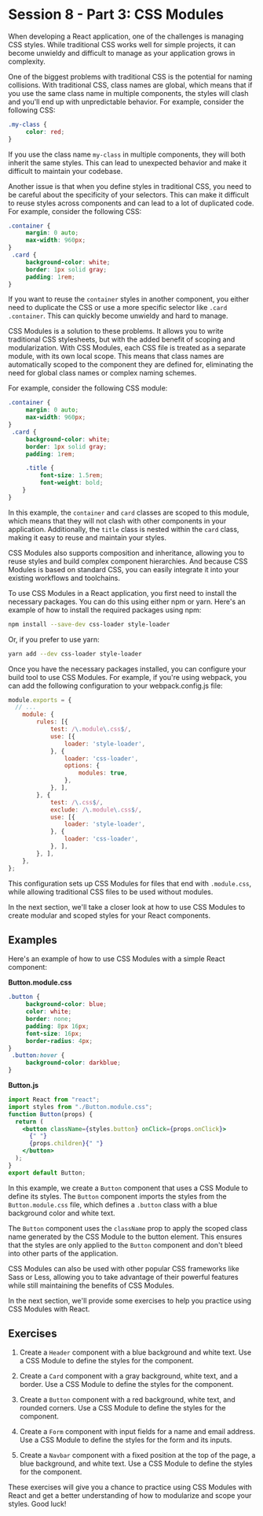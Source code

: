 # Session 8 - Part 3: CSS Modules

When developing a React application, one of the challenges is managing CSS styles. While traditional CSS works well for simple projects, it can become unwieldy and difficult to manage as your application grows in complexity.

One of the biggest problems with traditional CSS is the potential for naming collisions. With traditional CSS, class names are global, which means that if you use the same class name in multiple components, the styles will clash and you'll end up with unpredictable behavior. For example, consider the following CSS:

```css
.my-class {
     color: red;
}
```

If you use the class name `my-class` in multiple components, they will both inherit the same styles. This can lead to unexpected behavior and make it difficult to maintain your codebase.

Another issue is that when you define styles in traditional CSS, you need to be careful about the specificity of your selectors. This can make it difficult to reuse styles across components and can lead to a lot of duplicated code. For example, consider the following CSS:

```css
.container {
     margin: 0 auto;
     max-width: 960px;
}
 .card {
     background-color: white;
     border: 1px solid gray;
     padding: 1rem;
}
```

If you want to reuse the `container` styles in another component, you either need to duplicate the CSS or use a more specific selector like `.card .container`. This can quickly become unwieldy and hard to manage.

CSS Modules is a solution to these problems. It allows you to write traditional CSS stylesheets, but with the added benefit of scoping and modularization. With CSS Modules, each CSS file is treated as a separate module, with its own local scope. This means that class names are automatically scoped to the component they are defined for, eliminating the need for global class names or complex naming schemes.

For example, consider the following CSS module:

```css
.container {
     margin: 0 auto;
     max-width: 960px;
}
 .card {
     background-color: white;
     border: 1px solid gray;
     padding: 1rem;

     .title {
         font-size: 1.5rem;
         font-weight: bold;
    }
}
```

In this example, the `container` and `card` classes are scoped to this module, which means that they will not clash with other components in your application. Additionally, the `title` class is nested within the `card` class, making it easy to reuse and maintain your styles.

CSS Modules also supports composition and inheritance, allowing you to reuse styles and build complex component hierarchies. And because CSS Modules is based on standard CSS, you can easily integrate it into your existing workflows and toolchains.

To use CSS Modules in a React application, you first need to install the necessary packages. You can do this using either npm or yarn. Here's an example of how to install the required packages using npm:

```bash
npm install --save-dev css-loader style-loader
```

Or, if you prefer to use yarn:

```bash
yarn add --dev css-loader style-loader
```

Once you have the necessary packages installed, you can configure your build tool to use CSS Modules. For example, if you're using webpack, you can add the following configuration to your webpack.config.js file:

```js
module.exports = { 
  // ...
	module: {
		rules: [{
			test: /\.module\.css$/,
			use: [{
				loader: 'style-loader',
			}, {
				loader: 'css-loader',
				options: {
					modules: true,
				},
			}, ],
		}, {
			test: /\.css$/,
			exclude: /\.module\.css$/,
			use: [{
				loader: 'style-loader',
			}, {
				loader: 'css-loader',
			}, ],
		}, ],
	},
};
```

This configuration sets up CSS Modules for files that end with `.module.css`, while allowing traditional CSS files to be used without modules.

In the next section, we'll take a closer look at how to use CSS Modules to create modular and scoped styles for your React components.


## Examples

Here's an example of how to use CSS Modules with a simple React component:

**Button.module.css**

```css
.button {
     background-color: blue;
     color: white;
     border: none;
     padding: 8px 16px;
     font-size: 16px;
     border-radius: 4px;
}
 .button:hover {
     background-color: darkblue;
}
```

**Button.js**

```jsx
import React from "react";
import styles from "./Button.module.css";
function Button(props) {
  return (
    <button className={styles.button} onClick={props.onClick}>
      {" "}
      {props.children}{" "}
    </button>
  );
}
export default Button;

```

In this example, we create a `Button` component that uses a CSS Module to define its styles. The `Button` component imports the styles from the `Button.module.css` file, which defines a `.button` class with a blue background color and white text.

The `Button` component uses the `className` prop to apply the scoped class name generated by the CSS Module to the button element. This ensures that the styles are only applied to the `Button` component and don't bleed into other parts of the application.

CSS Modules can also be used with other popular CSS frameworks like Sass or Less, allowing you to take advantage of their powerful features while still maintaining the benefits of CSS Modules.

In the next section, we'll provide some exercises to help you practice using CSS Modules with React.


## Exercises

1.  Create a `Header` component with a blue background and white text. Use a CSS Module to define the styles for the component.
    
2.  Create a `Card` component with a gray background, white text, and a border. Use a CSS Module to define the styles for the component.
    
3.  Create a `Button` component with a red background, white text, and rounded corners. Use a CSS Module to define the styles for the component.
    
4.  Create a `Form` component with input fields for a name and email address. Use a CSS Module to define the styles for the form and its inputs.
    
5.  Create a `Navbar` component with a fixed position at the top of the page, a blue background, and white text. Use a CSS Module to define the styles for the component.
    

These exercises will give you a chance to practice using CSS Modules with React and get a better understanding of how to modularize and scope your styles. Good luck!